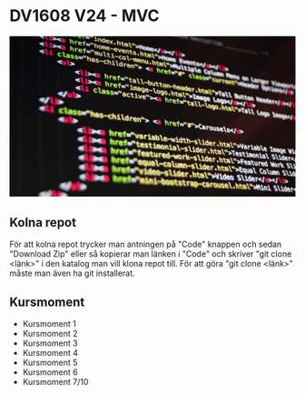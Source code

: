 # DV1608 V24 - MVC
![Image of code on screen](images/coding.jpg)
## Kolna repot
För att kolna repot trycker man antningen på "Code" knappen och sedan "Download Zip" eller så kopierar man länken i "Code" och skriver "git clone <länk>" i den katalog man vill klona repot till. För att göra "git clone <länk>" måste man även ha git installerat.

## Kursmoment

- Kursmoment 1
- Kursmoment 2
- Kursmoment 3
- Kursmoment 4
- Kursmoment 5
- Kursmoment 6
- Kursmoment 7/10